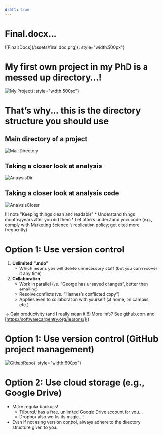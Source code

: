 ```yaml
---
draft: true
---
```

# Final.docx...

![FinalsDocs](/assets/final doc.png){: style="width:500px"}

# My first own project in my PhD is a messed up directory...!

![My Project](/assets/myfinaldoc.png){: style="width:500px"}

# That’s why... this is the directory structure you should use

## Main directory of a project
![MainDirectory](/assets/maindir.png)

## Taking a closer look at analysis
![AnalysisDir](/assets/analysisdir.png)

## Taking a closer look at analysis code
![AnalysisCloser](/assets/analysiscloser.png)


!!! note "Keeping things clean and readable"
        * Understand things months/years after you did them
        * Let others understand your code (e.g., comply with Marketing Science ’s
          replication policy; get cited more frequently)



# Option 1: Use version control
1. **Unlimited “undo"**
    * Which means you will delete unnecessary stuff (but you can recover it any time)
2. **Collaboration**
    * Work in parallel (vs. “George has unsaved changes”, better than emailing)
    * Resolve conflicts (vs. “Hannes’s conflicted copy”)
    * Applies even to collaboration with yourself (at home, on campus, etc.)

-> Gain productivity (and I really mean it!!!)
More info? See github.com and [https://softwarecarpentry.org/lessons/]()


# Option 1: Use version control (GitHub project management)
![GithubRepo](/assets/githubrepo.png){: style="width:600px"}

# Option 2: Use cloud storage (e.g., Google Drive)
* Make regular backups!
    * TilburgU has a free, unlimited Google Drive account for you...
    * Dropbox also works its magic...!
* Even if not using version control, always adhere to the directory structure given to you.
